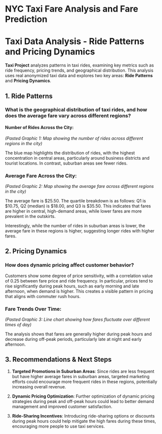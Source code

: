 # NYC Taxi Fare Analysis and Fare Prediction



# Taxi Data Analysis - Ride Patterns and Pricing Dynamics

**Taxi Project** analyzes patterns in taxi rides, examining key metrics such as ride frequency, pricing trends, and geographical distribution. This analysis uses real anonymized taxi data and explores two key areas: **Ride Patterns** and **Pricing Dynamics**.



## 1. Ride Patterns

### What is the geographical distribution of taxi rides, and how does the average fare vary across different regions?

#### **Number of Rides Across the City:**

*(Pasted Graphic 1: Map showing the number of rides across different regions in the city)*

The blue map highlights the distribution of rides, with the highest concentration in central areas, particularly around business districts and tourist locations. In contrast, suburban areas see fewer rides.

### **Average Fare Across the City:**

*(Pasted Graphic 2: Map showing the average fare across different regions in the city)*

The average fare is $25.50. The quartile breakdown is as follows: Q1 is $10.75, Q2 (median) is $18.00, and Q3 is $35.50. This indicates that fares are higher in central, high-demand areas, while lower fares are more prevalent in the outskirts.

Interestingly, while the number of rides in suburban areas is lower, the average fare in these regions is higher, suggesting longer rides with higher fares.



## 2. Pricing Dynamics

### How does dynamic pricing affect customer behavior?

Customers show some degree of price sensitivity, with a correlation value of 0.25 between fare price and ride frequency. In particular, prices tend to rise significantly during peak hours, such as early morning and late afternoon, when demand is higher. This creates a visible pattern in pricing that aligns with commuter rush hours.

### **Fare Trends Over Time:**

*(Pasted Graphic 3: Line chart showing how fares fluctuate over different times of day)*

The analysis shows that fares are generally higher during peak hours and decrease during off-peak periods, particularly late at night and early afternoon.



## 3. Recommendations & Next Steps

1. **Targeted Promotions in Suburban Areas**: Since rides are less frequent but have higher average fares in suburban areas, targeted marketing efforts could encourage more frequent rides in these regions, potentially increasing overall revenue.

2. **Dynamic Pricing Optimization**: Further optimization of dynamic pricing strategies during peak and off-peak hours could lead to better demand management and improved customer satisfaction.

3. **Ride-Sharing Incentives**: Introducing ride-sharing options or discounts during peak hours could help mitigate the high fares during these times, encouraging more people to use taxi services.


